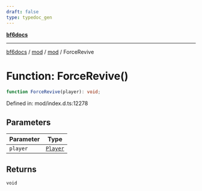 ```yaml
---
draft: false
type: typedoc_gen
---
```


[**bf6docs**](../../../_index.md)

***

[bf6docs](../../../_index.md) / [mod](../../_index.md) / [mod](../_index.md) / ForceRevive

# Function: ForceRevive()

```ts
function ForceRevive(player): void;
```

Defined in: mod/index.d.ts:12278

## Parameters

| Parameter | Type |
| ------ | ------ |
| `player` | [`Player`](../Player/_index.md) |

## Returns

`void`
